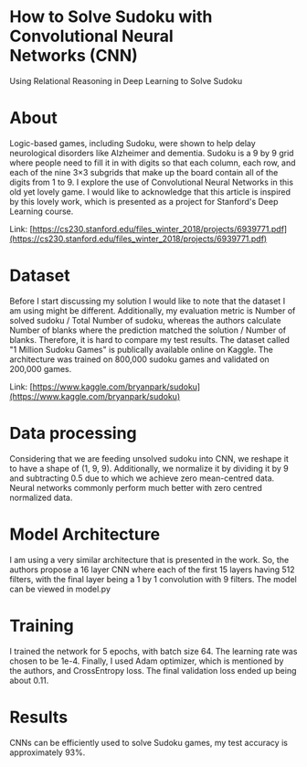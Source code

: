 # How to Solve Sudoku with Convolutional Neural Networks (CNN)

Using Relational Reasoning in Deep Learning to Solve Sudoku

# About

Logic-based games, including Sudoku, were shown to help delay neurological disorders like Alzheimer and dementia. Sudoku is a 9 by 9 grid where people need to fill it in with digits so that each column, each row, and each of the nine 3×3 subgrids that make up the board contain all of the digits from 1 to 9. I explore the use of Convolutional Neural Networks in this old yet lovely game. I would like to acknowledge that this article is inspired by this lovely work, which is presented as a project for Stanford's Deep Learning course.

Link: [https://cs230.stanford.edu/files_winter_2018/projects/6939771.pdf](https://cs230.stanford.edu/files_winter_2018/projects/6939771.pdf)

# Dataset

Before I start discussing my solution I would like to note that the dataset I am using might be different. Additionally, my evaluation metric is Number of solved sudoku / Total Number of sudoku, whereas the authors calculate Number of blanks where the prediction matched the solution / Number of blanks. Therefore, it is hard to compare my test results. The dataset called "1 Million Sudoku Games" is publically available online on Kaggle. The architecture was trained on 800,000 sudoku games and validated on 200,000 games.

Link: [https://www.kaggle.com/bryanpark/sudoku](https://www.kaggle.com/bryanpark/sudoku)

# Data processing

Considering that we are feeding unsolved sudoku into CNN, we reshape it to have a shape of (1, 9, 9). Additionally, we normalize it by dividing it by 9 and subtracting 0.5 due to which we achieve zero mean-centred data. Neural networks commonly perform much better with zero centred normalized data. 

# Model Architecture

I am using a very similar architecture that is presented in the work. So, the authors propose a 16 layer CNN where each of the first 15 layers having 512 filters, with the final layer being a 1 by 1 convolution with 9 filters. The model can be viewed in model.py

# Training

I trained the network for 5 epochs, with batch size 64. The learning rate was chosen to be 1e-4. Finally, I used Adam optimizer, which is mentioned by the authors, and CrossEntropy loss. The final validation loss ended up being about 0.11.

# Results

CNNs can be efficiently used to solve Sudoku games, my test accuracy is approximately 93%.
